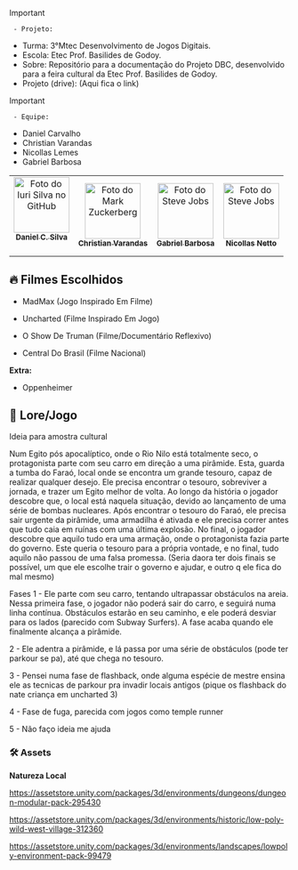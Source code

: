 
>[!Important]
 > ` - Projeto:`
>- Turma: 3°Mtec Desenvolvimento de Jogos Digitais.
>- Escola: Etec Prof. Basilides de Godoy.
>- Sobre: Repositório para a documentação do Projeto DBC, desenvolvido para a feira cultural da Etec Prof. Basilides de Godoy.
>- Projeto (drive): (Aqui fica o link)

>[!Important]
 > ` - Equipe:`
>- Daniel Carvalho
>- Christian Varandas
>- Nicollas Lemes
>- Gabriel Barbosa
  
<table>
  <tr>
    <td align="center">
      <a href="#" title="Daniel Carvalho Da Silva">
        <img src="https://pipocamoderna.com.br/storage/2023/07/Oppenheimer-1.jpg" width="100px;" alt="Foto do Iuri Silva no GitHub"/><br>
        <sub>
          <b>Daniel C. Silva</b>
          <h3 align="center"></h3>
        </sub>
      </a>
    <td align="center">
      <a href="#" title="Christian Varandas">
        <img src="https://s2.glbimg.com/FUcw2usZfSTL6yCCGj3L3v3SpJ8=/smart/e.glbimg.com/og/ed/f/original/2019/04/25/zuckerberg_podcast.jpg" width="100px;" alt="Foto do Mark Zuckerberg"/><br>
        <sub>
          <b>Christian Varandas</b>
        </sub>
      </a>
    <td align="center">
      <a href="#" title="Gabriel Barbosa">
        <img src="https://miro.medium.com/max/360/0*1SkS3mSorArvY9kS.jpg" width="100px;" alt="Foto do Steve Jobs"/><br>
        <sub>
          <b>Gabriel Barbosa</b>
        </sub>
      </a>
    </td>
  <td align="center">
      <a href="#" title="Nicollau">
        <img src="https://encrypted-tbn0.gstatic.com/images?q=tbn:ANd9GcThLcW2FBu1ktNUvcbmmbbZQzfTBXZO1XQdDQ&s" width="100px;" alt="Foto do Steve Jobs"/><br>
        <sub>
          <b>Nicollas Netto</b>
        </sub>
      </a>
    </td>

</table>

</div>

## 🔥 Filmes Escolhidos

- MadMax (Jogo Inspirado Em Filme)

- Uncharted (Filme Inspirado Em Jogo)

- O Show De Truman (Filme/Documentário Reflexivo)

- Central Do Brasil (Filme Nacional)

**Extra:**

- Oppenheimer

## 📖 Lore/Jogo

Ideia para amostra cultural

Num Egito pós apocalíptico, onde o Rio Nilo está totalmente seco, o protagonista parte com seu carro em direção a uma pirâmide. Esta, guarda a tumba do Faraó, local onde se encontra um grande tesouro, capaz de realizar qualquer desejo. Ele precisa encontrar o tesouro, sobreviver a jornada, e trazer um Egito melhor de volta.
Ao longo da história o jogador descobre que, o local está naquela situação, devido ao lançamento de uma série de bombas nucleares.
Após encontrar o tesouro do Faraó, ele precisa sair urgente da pirâmide, uma armadilha é ativada e ele precisa correr antes que tudo caia em ruínas com uma última explosão.
No final, o jogador descobre que aquilo tudo era uma armação, onde o protagonista fazia parte do governo. Este queria o tesouro para a própria vontade, e no final, tudo aquilo não passou de uma falsa promessa.
(Seria daora ter dois finais se possível, um que ele escolhe trair o governo e ajudar, e outro q ele fica do mal mesmo)

Fases
1 - Ele parte com seu carro, tentando ultrapassar obstáculos na areia. Nessa primeira fase, o jogador não poderá sair do carro, e seguirá numa linha contínua. Obstáculos estarão en seu caminho, e ele poderá desviar para os lados (parecido com Subway Surfers). A fase acaba quando ele finalmente alcança a pirâmide.

2 - Ele adentra a pirâmide, e lá passa por uma série de obstáculos (pode ter parkour se pa), até que chega no tesouro.

3 - Pensei numa fase de flashback, onde alguma espécie de mestre ensina ele as tecnicas de parkour pra invadir locais antigos (pique os flashback do nate criança em uncharted 3)

4 - Fase de fuga, parecida com jogos como temple runner

5 - Não faço ideia me ajuda


### 🛠️ Assets

**Natureza Local**

https://assetstore.unity.com/packages/3d/environments/dungeons/dungeon-modular-pack-295430

https://assetstore.unity.com/packages/3d/environments/historic/low-poly-wild-west-village-312360

https://assetstore.unity.com/packages/3d/environments/landscapes/lowpoly-environment-pack-99479


